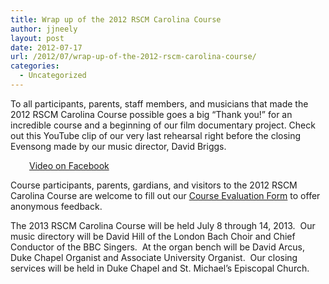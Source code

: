```yaml
---
title: Wrap up of the 2012 RSCM Carolina Course
author: jjneely
layout: post
date: 2012-07-17
url: /2012/07/wrap-up-of-the-2012-rscm-carolina-course/
categories:
  - Uncategorized
---
```

To all participants, parents, staff members, and musicians that made the 2012 RSCM Carolina Course possible goes a big &#8220;Thank you!&#8221; for an incredible course and a beginning of our film documentary project. Check out this YouTube clip of our very last rehearsal right before the closing Evensong made by our music director, David Briggs.

<p style="padding-left: 30px;">
  <a href="http://www.facebook.com/photo.php?v=10150945578614786">Video on Facebook</a>
</p>

Course participants, parents, gardians, and visitors to the 2012 RSCM Carolina Course are welcome to fill out our [Course Evaluation Form][1] to offer anonymous feedback.

The 2013 RSCM Carolina Course will be held July 8 through 14, 2013.  Our music directory will be David Hill of the London Bach Choir and Chief Conductor of the BBC Singers.  At the organ bench will be David Arcus, Duke Chapel Organist and Associate University Organist.  Our closing services will be held in Duke Chapel and St. Michael&#8217;s Episcopal Church.

 [1]: /course-information/course-feedback/